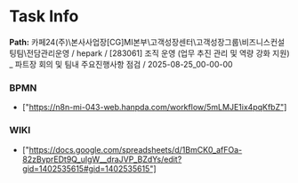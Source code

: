 # Task Info

**Path:** 카페24(주)\본사사업장\[CG]MI본부\고객성장센터\고객성장그룹\비즈니스컨설팅팀\전담관리운영 / hepark / [283061] 조직 운영 (업무 추진 관리 및 역량 강화 지원) _ 파트장 회의 및 팀내 주요진행사항 점검 / 2025-08-25_00-00-00

### BPMN
- ["https://n8n-mi-043-web.hanpda.com/workflow/5mLMJE1ix4pqKfbZ"]

### WIKI
- ["https://docs.google.com/spreadsheets/d/1BmCK0_afFOa-82zByprEDt9Q_uIgW__draJVP_BZdYs/edit?gid=1402535615#gid=1402535615"]

